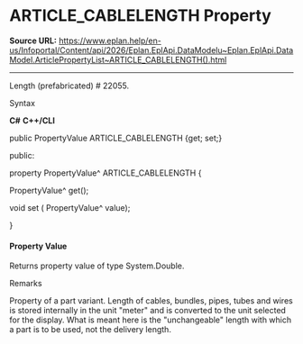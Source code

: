 # ARTICLE_CABLELENGTH Property

**Source URL:** https://www.eplan.help/en-us/Infoportal/Content/api/2026/Eplan.EplApi.DataModelu~Eplan.EplApi.DataModel.ArticlePropertyList~ARTICLE_CABLELENGTH().html

---

Length (prefabricated) # 22055.

Syntax

**C#**
**C++/CLI**


public PropertyValue ARTICLE_CABLELENGTH {get; set;}

public:

property PropertyValue^ ARTICLE_CABLELENGTH {

   PropertyValue^ get();

   void set (    PropertyValue^ value);

}


#### Property Value

Returns property value of type System.Double.

Remarks

Property of a part variant. Length of cables, bundles, pipes, tubes and wires is stored internally in the unit "meter" and is converted to the unit selected for the display. What is meant here is the "unchangeable" length with which a part is to be used, not the delivery length.
